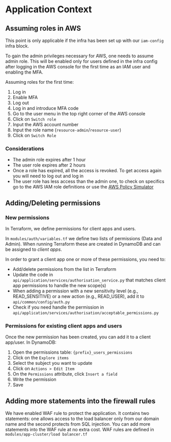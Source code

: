 # Application Context

## Assuming roles in AWS

This point is only applicable if the infra has been set up with our `iam-config` infra block.

To gain the admin privileges necessary for AWS, one needs to assume admin role. This will be enabled only for users
defined in the infra config after logging in the AWS console for the first time as an IAM user and enabling the MFA.

Assuming roles for the first time:

1) Log in
2) Enable MFA
3) Log out
4) Log in and introduce MFA code
5) Go to the user menu in the top right corner of the AWS console
6) Click on `Switch role`
7) Input the AWS account number
8) Input the role name (`resource-admin`/`resource-user`)
9) Click on `Switch Role`

### Considerations

- The admin role expires after 1 hour
- The user role expires after 2 hours
- Once a role has expired, all the access is revoked. To get access again you will need to log out and log in
- The user role has less access than the admin one, to check on specifics go to the AWS IAM role definitions or use
  the [AWS Policy Simulator](https://policysim.aws.amazon.com/home/index.jsp?#)

## Adding/Deleting permissions

###  New permissions

In Terraform, we define permissions for client apps and users.

In `modules/auth/variables.tf` we define two lists of permissions (Data and Admin). When running Terraform these are
created in DynamoDB and can be assigned to _client apps_.

In order to grant a client app one or more of these permissions, you need to:

- Add/delete permissions from the list in Terraform
- Update the code in `api/application/services/authorisation_service.py` that matches client app permissions to handle
  the new scope(s)
- When adding a permission with a new sensitivity level (e.g., READ_SENSITIVE) or a new action (e.g., READ_USER), add it
  to `api/common/config/auth.py`
- Check if you need handle the permission in `api/application/services/authorisation/acceptable_permissions.py`

### Permissions for existing client apps and users

Once the new permission has been created, you can add it to a client app/user.
In DynamoDB:

1. Open the permissions table: `{prefix}_users_permissions`
2. Click on the `Explore items`
3. Select the subject you want to update
4. Click on `Actions > Edit Item`
5. On the `Permissions` attribute, click `Insert a field`
6. Write the permission
7. Save

## Adding more statements into the firewall rules

We have enabled WAF rule to protect the application. It contains two statements: one allows access to the load balancer
only from our domain name and the second protects from SQL injection. You can add more statements into the WAF rule at
no extra cost. WAF rules are defined in `modules/app-cluster/load balancer.tf`
